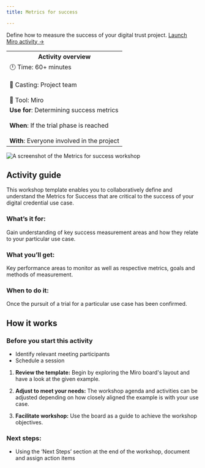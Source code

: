 ```yaml
---
title: Metrics for success

---
```


Define how to measure the success of your digital trust project.
[Launch Miro activity →](https://miro.com/app/board/uXjVK1HW95M=)

<table>
	<tr>
    <th>Activity overview</th>
  </tr>
	<tr>
		<td>
            		🕛 Time: 60+ minutes <br></br>
			🙌 Casting: Project team <br></br>
			🔨 Tool: Miro
		</td>
	</tr>
	<tr> 
		<td>
				<b>Use for</b>: Determining success metrics <br></br>
				<b>When</b>: If the trial phase is reached <br></br>
				<b>With</b>: Everyone involved in the project
		</td>
	</tr>

</table>

![A screenshot of the Metrics for success workshop](/img/deliverymanual/Metrics-workshop.png "A screenshot of the Metrics for success")

## Activity guide
This workshop template enables you to collaboratively define and understand the Metrics for Success that are critical to the success of your digital credential use case. 

### What’s it for:
Gain understanding of key success measurement areas and how they relate to your particular use case.

### What you’ll get:
Key performance areas to monitor as well as respective metrics, goals and methods of measurement.

### When to do it:
Once the pursuit of a trial for a particular use case has been confirmed.

## How it works

### Before you start this activity
-   Identify relevant meeting participants
-   Schedule a session

1.  **Review the template:** 
Begin by exploring the Miro board's layout and have a look at the given example.

2.  **Adjust to meet your needs:** 
The workshop agenda and activities can be adjusted depending on how closely aligned the example is with your use case.

3.  **Facilitate workshop:** 
Use the board as a guide to achieve the workshop objectives.
    
### Next steps:
-   Using the ‘Next Steps’ section at the end of the workshop, document and assign action items
<!-- -   Explore additional activities and templates in the [Trial phase **INTERNAL LINK**](...) -->

